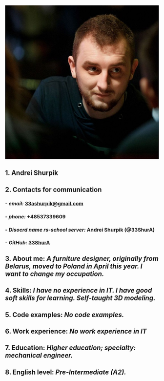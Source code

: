 ![](https://github.com/33ShurA/rsschool-cv/blob/gh-pages/profileFoto.png)
## **1. Andrei Shurpik**
## **2. Contacts for communication**
###   - *email:* **33ashurpik@gmail.com**
###   - *phone:* **+48537339609**
###   - *Disocrd name rs-school server:* **Andrei Shurpik (@33ShurA)**
###   - *GitHub:* **[33ShurA](https://github.com/33ShurA)**
## **3. About me:** *A furniture designer, originally from Belarus, moved to Poland in April this year. I want to change my occupation.*
## **4. Skills:** *I have no experience in IT. I have good soft skills for learning. Self-taught 3D modeling.*
## **5. Code examples:** *No code examples.*
## **6. Work experience:** *No work experience in IT*
## **7. Education:** *Higher education; specialty: mechanical engineer.*
## **8. English level:** *Pre-Intermediate (A2).*